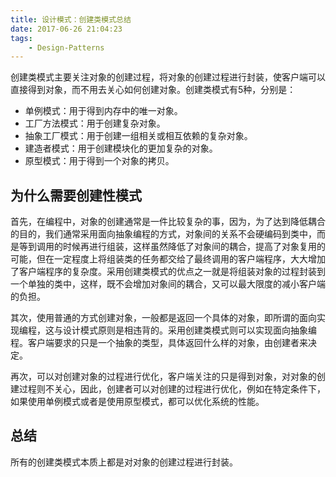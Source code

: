 ```yaml
---
title: 设计模式：创建类模式总结
date: 2017-06-26 21:04:23
tags:
    - Design-Patterns
---
```


创建类模式主要关注对象的创建过程，将对象的创建过程进行封装，使客户端可以直接得到对象，而不用去关心如何创建对象。创建类模式有5种，分别是：
* 单例模式：用于得到内存中的唯一对象。
* 工厂方法模式：用于创建复杂对象。
* 抽象工厂模式：用于创建一组相关或相互依赖的复杂对象。
* 建造者模式：用于创建模块化的更加复杂的对象。
* 原型模式：用于得到一个对象的拷贝。

## 为什么需要创建性模式
首先，在编程中，对象的创建通常是一件比较复杂的事，因为，为了达到降低耦合的目的，我们通常采用面向抽象编程的方式，对象间的关系不会硬编码到类中，而是等到调用的时候再进行组装，这样虽然降低了对象间的耦合，提高了对象复用的可能，但在一定程度上将组装类的任务都交给了最终调用的客户端程序，大大增加了客户端程序的复杂度。采用创建类模式的优点之一就是将组装对象的过程封装到一个单独的类中，这样，既不会增加对象间的耦合，又可以最大限度的减小客户端的负担。

其次，使用普通的方式创建对象，一般都是返回一个具体的对象，即所谓的面向实现编程，这与设计模式原则是相违背的。采用创建类模式则可以实现面向抽象编程。客户端要求的只是一个抽象的类型，具体返回什么样的对象，由创建者来决定。

再次，可以对创建对象的过程进行优化，客户端关注的只是得到对象，对对象的创建过程则不关心，因此，创建者可以对创建的过程进行优化，例如在特定条件下，如果使用单例模式或者是使用原型模式，都可以优化系统的性能。

## 总结
所有的创建类模式本质上都是对对象的创建过程进行封装。
